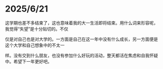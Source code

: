# 2025/6/21
这学期也差不多结束了，这也意味着我的大一生活即将结束。用什么词来形容呢，我觉得“失望”是十分贴切的。不仅

仅是对自己也是对大学的。一方面是自己在这一年中没有什么成长，另一方面便是这个大学和自己想象中的不太一

样。没有交到什么朋友，也没有参加什么好玩的活动，整天都活在焦虑和自我怀疑中。希望下一年更好吧。